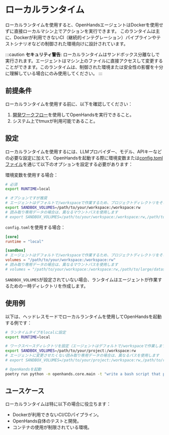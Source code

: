 # ローカルランタイム

ローカルランタイムを使用すると、OpenHandsエージェントはDockerを使用せずに直接ローカルマシン上でアクションを実行できます。
このランタイムは主に、Dockerが利用できないCI（継続的インテグレーション）パイプラインやテストシナリオなどの制御された環境向けに設計されています。

:::caution
**セキュリティ警告**: ローカルランタイムはサンドボックス分離なしで実行されます。エージェントはマシン上のファイルに直接アクセスして変更することができます。このランタイムは、制御された環境または安全性の影響を十分に理解している場合にのみ使用してください。
:::

## 前提条件

ローカルランタイムを使用する前に、以下を確認してください：

1. [開発ワークフロー](https://github.com/All-Hands-AI/OpenHands/blob/main/Development.md)を使用してOpenHandsを実行できること。
2. システム上でtmuxが利用可能であること。

## 設定

ローカルランタイムを使用するには、LLMプロバイダー、モデル、APIキーなどの必要な設定に加えて、OpenHandsを起動する際に環境変数または[config.tomlファイル](https://github.com/All-Hands-AI/OpenHands/blob/main/config.template.toml)を通じて以下のオプションを設定する必要があります：

環境変数を使用する場合：

```bash
# 必須
export RUNTIME=local

# オプションですが推奨
# エージェントはデフォルトで/workspaceで作業するため、プロジェクトディレクトリをそこにマウントします
export SANDBOX_VOLUMES=/path/to/your/workspace:/workspace:rw
# 読み取り専用データの場合は、異なるマウントパスを使用します
# export SANDBOX_VOLUMES=/path/to/your/workspace:/workspace:rw,/path/to/large/dataset:/data:ro
```

`config.toml`を使用する場合：

```toml
[core]
runtime = "local"

[sandbox]
# エージェントはデフォルトで/workspaceで作業するため、プロジェクトディレクトリをそこにマウントします
volumes = "/path/to/your/workspace:/workspace:rw"
# 読み取り専用データの場合は、異なるマウントパスを使用します
# volumes = "/path/to/your/workspace:/workspace:rw,/path/to/large/dataset:/data:ro"
```

`SANDBOX_VOLUMES`が設定されていない場合、ランタイムはエージェントが作業するための一時ディレクトリを作成します。

## 使用例

以下は、ヘッドレスモードでローカルランタイムを使用してOpenHandsを起動する例です：

```bash
# ランタイムタイプをlocalに設定
export RUNTIME=local

# ワークスペースディレクトリを設定（エージェントはデフォルトで/workspaceで作業します）
export SANDBOX_VOLUMES=/path/to/your/project:/workspace:rw
# エージェントに変更させたくない読み取り専用データの場合は、異なるパスを使用します
# export SANDBOX_VOLUMES=/path/to/your/project:/workspace:rw,/path/to/reference/data:/data:ro

# OpenHandsを起動
poetry run python -m openhands.core.main -t "write a bash script that prints hi"
```

## ユースケース

ローカルランタイムは特に以下の場合に役立ちます：

- Dockerが利用できないCI/CDパイプライン。
- OpenHands自体のテストと開発。
- コンテナの使用が制限されている環境。